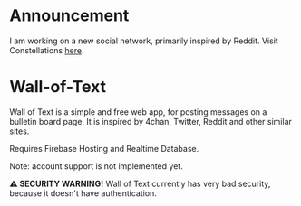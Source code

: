 # Announcement
I am working on a new social network, primarily inspired by Reddit. Visit Constellations [here](https://github.com/Tasty-Kiwi/constellations).
# Wall-of-Text
Wall of Text is a simple and free web app, for posting messages on a bulletin board page. It is inspired by 4chan, Twitter, Reddit and other similar sites.

Requires Firebase Hosting and Realtime Database.

Note: account support is not implemented yet.

**⚠️ SECURITY WARNING!** Wall of Text currently has very bad security, because it doesn't have authentication.

